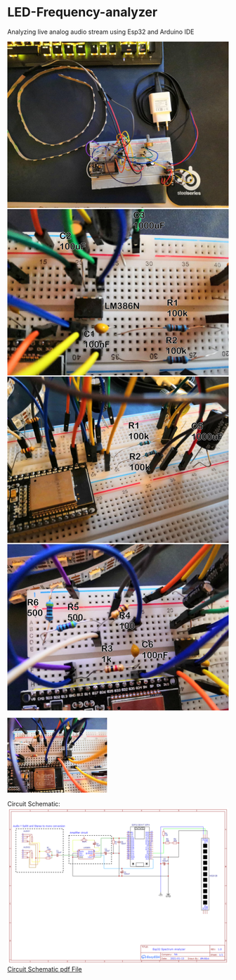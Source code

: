 # LED-Frequency-analyzer
Analyzing live analog audio stream using Esp32 and Arduino IDE


![Image 1](https://github.com/d4vidyo/LED-Frequency-analyzer/blob/main/Files/WIP/Pictures/Breadboard/Breadboard%20View%20Top.jpg)
![Image 2](https://github.com/d4vidyo/LED-Frequency-analyzer/blob/main/Files/WIP/Pictures/Breadboard/Breadboard%20View%20amp.jpg)
![Image 3](https://github.com/d4vidyo/LED-Frequency-analyzer/blob/main/Files/WIP/Pictures/Breadboard/Breadboard%20View%20close.jpg)
![Image 4](https://github.com/d4vidyo/LED-Frequency-analyzer/blob/main/Files/WIP/Pictures/Breadboard/Breadboard%20View%20esp.jpg)

<img src="https://github.com/d4vidyo/LED-Frequency-analyzer/blob/main/Files/WIP/Pictures/Breadboard/raw/Breadboard%20View%20esp%20and%20amp.jpeg" width="45%"></img>

Circuit Schematic:
![Circuit Schematic Picture](https://github.com/d4vidyo/LED-Frequency-analyzer/blob/main/Files/WIP/Pictures/Schematic_Esp32%20Spectrum%20Analyzer%20demo1.png "Circuit Schematic")
[Circuit Schematic pdf File](https://github.com/d4vidyo/LED-Frequency-analyzer/blob/main/Files/WIP/Pictures/Schematic_Esp32%20Spectrum%20Analyzer%20demo1.pdf)
